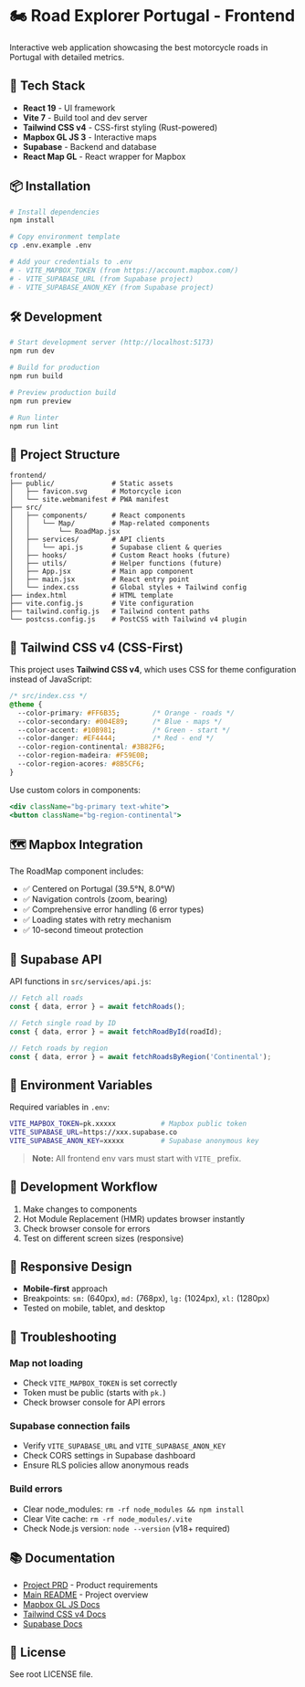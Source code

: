 # 🏍️ Road Explorer Portugal - Frontend

Interactive web application showcasing the best motorcycle roads in Portugal with detailed metrics.

## 🚀 Tech Stack

- **React 19** - UI framework
- **Vite 7** - Build tool and dev server
- **Tailwind CSS v4** - CSS-first styling (Rust-powered)
- **Mapbox GL JS 3** - Interactive maps
- **Supabase** - Backend and database
- **React Map GL** - React wrapper for Mapbox

## 📦 Installation

```bash
# Install dependencies
npm install

# Copy environment template
cp .env.example .env

# Add your credentials to .env
# - VITE_MAPBOX_TOKEN (from https://account.mapbox.com/)
# - VITE_SUPABASE_URL (from Supabase project)
# - VITE_SUPABASE_ANON_KEY (from Supabase project)
```

## 🛠️ Development

```bash
# Start development server (http://localhost:5173)
npm run dev

# Build for production
npm run build

# Preview production build
npm run preview

# Run linter
npm run lint
```

## 📁 Project Structure

```
frontend/
├── public/              # Static assets
│   ├── favicon.svg      # Motorcycle icon
│   └── site.webmanifest # PWA manifest
├── src/
│   ├── components/      # React components
│   │   └── Map/         # Map-related components
│   │       └── RoadMap.jsx
│   ├── services/        # API clients
│   │   └── api.js       # Supabase client & queries
│   ├── hooks/           # Custom React hooks (future)
│   ├── utils/           # Helper functions (future)
│   ├── App.jsx          # Main app component
│   ├── main.jsx         # React entry point
│   └── index.css        # Global styles + Tailwind config
├── index.html           # HTML template
├── vite.config.js       # Vite configuration
├── tailwind.config.js   # Tailwind content paths
└── postcss.config.js    # PostCSS with Tailwind v4 plugin
```

## 🎨 Tailwind CSS v4 (CSS-First)

This project uses **Tailwind CSS v4**, which uses CSS for theme configuration instead of JavaScript:

```css
/* src/index.css */
@theme {
  --color-primary: #FF6B35;        /* Orange - roads */
  --color-secondary: #004E89;      /* Blue - maps */
  --color-accent: #10B981;         /* Green - start */
  --color-danger: #EF4444;         /* Red - end */
  --color-region-continental: #3B82F6;
  --color-region-madeira: #F59E0B;
  --color-region-acores: #8B5CF6;
}
```

Use custom colors in components:
```jsx
<div className="bg-primary text-white">
<button className="bg-region-continental">
```

## 🗺️ Mapbox Integration

The RoadMap component includes:
- ✅ Centered on Portugal (39.5°N, 8.0°W)
- ✅ Navigation controls (zoom, bearing)
- ✅ Comprehensive error handling (6 error types)
- ✅ Loading states with retry mechanism
- ✅ 10-second timeout protection

## 📡 Supabase API

API functions in `src/services/api.js`:

```javascript
// Fetch all roads
const { data, error } = await fetchRoads();

// Fetch single road by ID
const { data, error } = await fetchRoadById(roadId);

// Fetch roads by region
const { data, error } = await fetchRoadsByRegion('Continental');
```

## 🔧 Environment Variables

Required variables in `.env`:

```bash
VITE_MAPBOX_TOKEN=pk.xxxxx           # Mapbox public token
VITE_SUPABASE_URL=https://xxx.supabase.co
VITE_SUPABASE_ANON_KEY=xxxxx         # Supabase anonymous key
```

> **Note:** All frontend env vars must start with `VITE_` prefix.

## 🚦 Development Workflow

1. Make changes to components
2. Hot Module Replacement (HMR) updates browser instantly
3. Check browser console for errors
4. Test on different screen sizes (responsive)

## 📱 Responsive Design

- **Mobile-first** approach
- Breakpoints: `sm:` (640px), `md:` (768px), `lg:` (1024px), `xl:` (1280px)
- Tested on mobile, tablet, and desktop

## 🐛 Troubleshooting

### Map not loading
- Check `VITE_MAPBOX_TOKEN` is set correctly
- Token must be public (starts with `pk.`)
- Check browser console for API errors

### Supabase connection fails
- Verify `VITE_SUPABASE_URL` and `VITE_SUPABASE_ANON_KEY`
- Check CORS settings in Supabase dashboard
- Ensure RLS policies allow anonymous reads

### Build errors
- Clear node_modules: `rm -rf node_modules && npm install`
- Clear Vite cache: `rm -rf node_modules/.vite`
- Check Node.js version: `node --version` (v18+ required)

## 📚 Documentation

- [Project PRD](../docs/PRD.md) - Product requirements
- [Main README](../README.md) - Project overview
- [Mapbox GL JS Docs](https://docs.mapbox.com/mapbox-gl-js/)
- [Tailwind CSS v4 Docs](https://tailwindcss.com/docs)
- [Supabase Docs](https://supabase.com/docs)

## 📄 License

See root LICENSE file.

